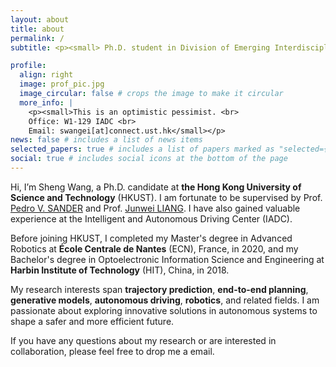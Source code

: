 ```yaml
---
layout: about
title: about
permalink: /
subtitle: <p><small> Ph.D. student in Division of Emerging Interdisciplinary Areas • The Hong Kong University of Science and Technology</small></p>

profile:
  align: right
  image: prof_pic.jpg
  image_circular: false # crops the image to make it circular
  more_info: |
    <p><small>This is an optimistic pessimist. <br>
    Office: W1-129 IADC <br>
    Email: swangei[at]connect.ust.hk</small></p>
news: false # includes a list of news items
selected_papers: true # includes a list of papers marked as "selected={true}"
social: true # includes social icons at the bottom of the page
---
```


Hi, I’m Sheng Wang, a Ph.D. candidate at **the Hong Kong University of Science and Technology** (HKUST). I am fortunate to be supervised by Prof. [Pedro V. SANDER](https://www.cse.ust.hk/~psander/) and Prof. [Junwei LIANG](https://junweiliang.me/). I have also gained valuable experience at the Intelligent and Autonomous Driving Center (IADC).

Before joining HKUST, I completed my Master's degree in Advanced Robotics at **École Centrale de Nantes** (ECN), France, in 2020, and my Bachelor's degree in Optoelectronic Information Science and Engineering at **Harbin Institute of Technology** (HIT), China, in 2018.

My research interests span **trajectory prediction**, **end-to-end planning**, **generative models**, **autonomous driving**, **robotics**, and related fields. I am passionate about exploring innovative solutions in autonomous systems to shape a safer and more efficient future. 

If you have any questions about my research or are interested in collaboration, please feel free to drop me a email.

